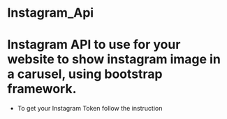 # Instagram_Api

# Instagram API to use for your website to show instagram image in a carusel, using bootstrap framework.

 - To get your Instagram Token follow the instruction 